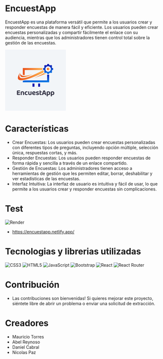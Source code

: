 # EncuestApp
EncuestApp es una plataforma versátil que permite a los usuarios crear y responder encuestas de manera fácil y eficiente. Los usuarios pueden crear encuestas personalizadas y compartir fácilmente el enlace con su audiencia, mientras que los administradores tienen control total sobre la gestión de las encuestas.

![Logo de EncuestApp](./src/assets/logo.png)

# Características
- Crear Encuestas: Los usuarios pueden crear encuestas personalizadas con diferentes tipos de preguntas, incluyendo opción múltiple, selección única, respuestas cortas, y más.
- Responder Encuestas: Los usuarios pueden responder encuestas de forma rápida y sencilla a través de un enlace compartido.
- Gestión de Encuestas: Los administradores tienen acceso a herramientas de gestión que les permiten editar, borrar, deshabilitar y ver estadísticas de las encuestas.
- Interfaz Intuitiva: La interfaz de usuario es intuitiva y fácil de usar, lo que permite a los usuarios crear y responder encuestas sin complicaciones.

# Test
![Render](https://img.shields.io/badge/Render-%46E3B7.svg?style=for-the-badge&logo=render&logoColor=white) 
- https://encuestapp.netlify.app/

# Tecnologias y librerias utilizadas
![CSS3](https://img.shields.io/badge/css3-%231572B6.svg?style=for-the-badge&logo=css3&logoColor=white) 
![HTML5](https://img.shields.io/badge/html5-%23E34F26.svg?style=for-the-badge&logo=html5&logoColor=white)
![JavaScript](https://img.shields.io/badge/javascript-%23323330.svg?style=for-the-badge&logo=javascript&logoColor=%23F7DF1E) 
![Bootstrap](https://img.shields.io/badge/bootstrap-%238511FA.svg?style=for-the-badge&logo=bootstrap&logoColor=white) 
![React](https://img.shields.io/badge/react-%2320232a.svg?style=for-the-badge&logo=react&logoColor=%2361DAFB) 
![React Router](https://img.shields.io/badge/React_Router-CA4245?style=for-the-badge&logo=react-router&logoColor=white) 

  
# Contribución
- Las contribuciones son bienvenidas! Si quieres mejorar este proyecto, siéntete libre de abrir un problema o enviar una solicitud de extracción.

# Creadores

- Mauricio Torres
- Abel Reynoso
- Daniel Cabral
- Nicolas Paz
